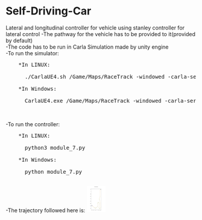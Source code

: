 # Self-Driving-Car
Lateral and longitudinal controller for vehicle using stanley controller for lateral control
  -The pathway for the vehicle has to be provided to it(provided by default)<br>
  -The code has to be run in Carla Simulation made by unity engine<br>
  -To run the simulator:<br>
  <pre>
    *In LINUX:<br>
      ./CarlaUE4.sh /Game/Maps/RaceTrack -windowed -carla-server -benchmark -fps=30<br>
    *In Windows:<br>
      CarlaUE4.exe /Game/Maps/RaceTrack -windowed -carla-server -benchmark -fps=30<br>
      </pre>
  -To run the controller:<br>
  <pre>
    *In LINUX:<br>
      python3 module_7.py<br>
    *In Windows:<br>
      python module_7.py<br>
</pre>
  -The trajectory followed here is:
  <img src=controller_output/trajectory.png width=50 height=70>
